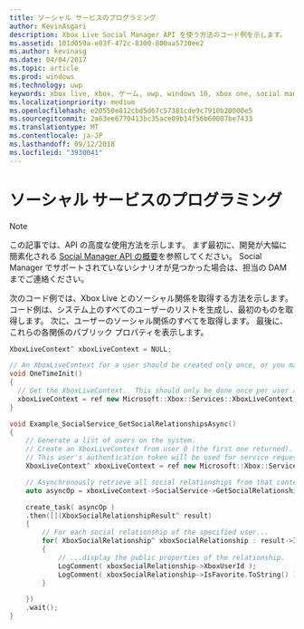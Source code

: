 ```yaml
---
title: ソーシャル サービスのプログラミング
author: KevinAsgari
description: Xbox Live Social Manager API を使う方法のコード例を示します。
ms.assetid: 101d059a-e03f-472c-8300-800aa5730ee2
ms.author: kevinasg
ms.date: 04/04/2017
ms.topic: article
ms.prod: windows
ms.technology: uwp
keywords: xbox live, xbox, ゲーム, uwp, windows 10, xbox one, social manager, 例
ms.localizationpriority: medium
ms.openlocfilehash: e20550e812cbd5d67c57381cde9c7910b20000e5
ms.sourcegitcommit: 2a63ee6770413bc35ace09b14f56b60007be7433
ms.translationtype: MT
ms.contentlocale: ja-JP
ms.lasthandoff: 09/12/2018
ms.locfileid: "3930041"
---
```

# <a name="programming-social-services"></a>ソーシャル サービスのプログラミング

> [!NOTE]
> この記事では、API の高度な使用方法を示します。  まず最初に、開発が大幅に簡素化される [Social Manager API の概要](../intro-to-social-manager.md)を参照してください。  Social Manager でサポートされていないシナリオが見つかった場合は、担当の DAM までご連絡ください。

次のコード例では、Xbox Live とのソーシャル関係を取得する方法を示します。 コード例は、システム上のすべてのユーザーのリストを生成し、最初のものを取得します。 次に、ユーザーのソーシャル関係のすべてを取得します。 最後に、これらの各関係のパブリック プロパティを表示します。

```cpp
XboxLiveContext^ xboxLiveContext = NULL;

// An XboxLiveContext for a user should be created only once, or you may encounter unpredictable behavior.
void OneTimeInit()
{
  // Get the XboxLiveContext.  This should only be done once per user after signing in.
  xboxLiveContext = ref new Microsoft::Xbox::Services::XboxLiveContext(User::Users->GetAt(0));
}

void Example_SocialService_GetSocialRelationshipsAsync()
{
    // Generate a list of users on the system.
    // Create an XboxLiveContext from user 0 (the first one returned).
    // This user's authentication token will be used for service requests.
    XboxLiveContext^ xboxLiveContext = ref new Microsoft::Xbox::Services::XboxLiveContext(User::Users->GetAt(0));

    // Asynchronously retrieve all social relationships from that context.
    auto asyncOp = xboxLiveContext->SocialService->GetSocialRelationshipsAsync();

    create_task( asyncOp )
    .then([](XboxSocialRelationshipResult^ result)
    {
        // For each social relationship of the specified user...
        for( XboxSocialRelationship^ xboxSocialRelationship : result->Items )
        {
            // ...display the public properties of the relationship.
            LogComment( xboxSocialRelationship->XboxUserId );
            LogComment( xboxSocialRelationship->IsFavorite.ToString() );
        }

    })
    .wait();
}
```
